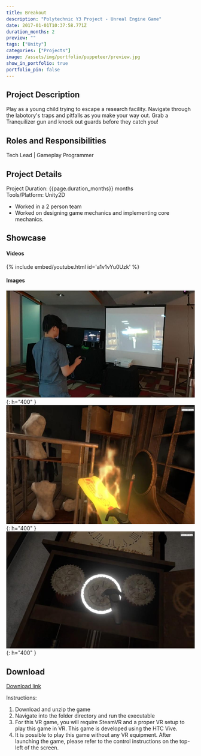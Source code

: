 ```yaml
---
title: Breakout 
description: "Polytechnic Y3 Project - Unreal Engine Game"
date: 2017-01-01T10:37:58.771Z
duration_months: 2
preview: ""
tags: ["Unity"]
categories: ["Projects"]
image: /assets/img/portfolio/puppeteer/preview.jpg
show_in_portfolio: true
portfolio_pin: false
---
```


## **Project Description**
Play as a young child trying to escape a research facility. Navigate through the labotory's traps and pitfalls as you make your way out. Grab a Tranquilizer gun and knock out guards before they catch you!

## **Roles and Responsibilities**
Tech Lead | Gameplay Programmer  

## **Project Details**
Project Duration: {{page.duration_months}} months  
Tools/Platform: Unity2D  
- Worked in a 2 person team  
- Worked on designing game mechanics and implementing core mechanics.  

## **Showcase**
#### Videos  
{% include embed/youtube.html id='a1v1vYu0Uzk' %}  

#### Images  
![](/assets/img/portfolio/puppeteer/1696666444632.jpg){: h="400" }  
![](/assets/img/portfolio/puppeteer/1696666507718.jpg){: h="400" }  
![](/assets/img/portfolio/puppeteer/1696666602635.jpg){: h="400" }  


## **Download**
[Download link](https://drive.google.com/file/d/1MO5xqhfKD_Z5uaXyIGafmHT6xW5rUxwZ/view?usp=sharing)  

 Instructions:
 1. Download and unzip the game
 2. Navigate into the folder directory and run the executable
 3. For this VR game, you will require SteamVR and a proper VR setup to play this game in VR. This game is developed using the HTC Vive.
4. It is possible to play this game without any VR equipment. After launching the game, please refer to the control instructions on the top-left of the screen.

